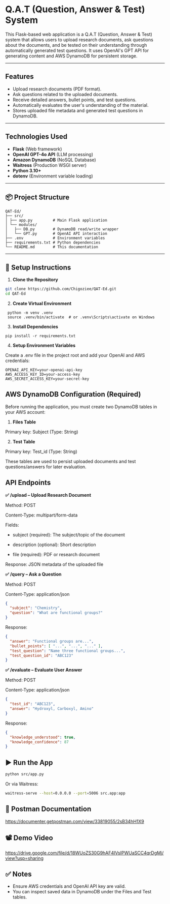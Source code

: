 # Q.A.T (Question, Answer & Test) System

This Flask-based web application is a Q.A.T (Question, Answer & Test) system that allows users to upload research documents, ask questions about the documents, and be tested on their understanding through automatically generated test questions. It uses OpenAI's GPT API for generating content and AWS DynamoDB for persistent storage.

---

## Features

- Upload research documents (PDF format).
- Ask questions related to the uploaded documents.
- Receive detailed answers, bullet points, and test questions.
- Automatically evaluates the user's understanding of the material.
- Stores uploaded file metadata and generated test questions in DynamoDB.

---

## Technologies Used

- **Flask** (Web framework)
- **OpenAI GPT-4o API** (LLM processing)
- **Amazon DynamoDB** (NoSQL Database)
- **Waitress** (Production WSGI server)
- **Python 3.10+**
- **dotenv** (Environment variable loading)

---

## 📦 Project Structure
    QAT-Ed/
    ├── src/
    │ ├── app.py         # Main Flask application
    │ └── modules/
    │   ├── DB.py        # DynamoDB read/write wrapper
    │   └── GPT.py       # OpenAI API interaction
    ├── .env             # Environment variables
    ├── requirements.txt # Python dependencies
    └── README.md        # This documentation

---

## 🚀 Setup Instructions

1. **Clone the Repository**

```bash
git clone https://github.com/Chigoziee/QAT-Ed.git
cd QAT-Ed
```
2. **Create Virtual Environment**
```
 python -m venv .venv
 source .venv/bin/activate  # or .venv\Scripts\activate on Windows
```
3. **Install Dependencies**
```
pip install -r requirements.txt
```
4. **Setup Environment Variables**
   
  Create a .env file in the project root and add your OpenAI and AWS credentials:
```
OPENAI_API_KEY=your-openai-api-key
AWS_ACCESS_KEY_ID=your-access-key
AWS_SECRET_ACCESS_KEY=your-secret-key
```

## AWS DynamoDB Configuration (Required)
Before running the application, you must create two DynamoDB tables in your AWS account:

1. **Files Table**
   
Primary key: Subject (Type: String)

2. **Test Table**
   
Primary key: Test_id (Type: String)

These tables are used to persist uploaded documents and test questions/answers for later evaluation.

## API Endpoints

**✅ /upload – Upload Research Document**

Method: POST

Content-Type: multipart/form-data

Fields:

- subject (required): The subject/topic of the document

- description (optional): Short description

- file (required): PDF or research document

Response: JSON metadata of the uploaded file

**✅ /query – Ask a Question**

Method: POST

Content-Type: application/json
```json
{
  "subject": "Chemistry",
  "question": "What are functional groups?"
}
```
Response:
```json
{
  "answer": "Functional groups are...",
  "bullet_points": [ "...", "...", "..." ],
  "test_question": "Name three functional groups...",
  "test_question_id": "ABC123"
}
```

**✅ /evaluate – Evaluate User Answer**

Method: POST

Content-Type: application/json
```json
{
  "test_id": "ABC123",
  "answer": "Hydroxyl, Carboxyl, Amino"
}
```
Response:
```json
{
  "knowledge_understood": true,
  "knowledge_confidence": 87
}
```
## ▶️ Run the App
```bash
python src/app.py
```
Or via Waitress:
```bash
waitress-serve --host=0.0.0.0 --port=5006 src.app:app
```
## 📑 Postman Documentation
https://documenter.getpostman.com/view/33819055/2sB34hH1X9

## 📽 Demo Video
https://drive.google.com/file/d/18WUoZS30G9hAF4IVsIPWUaSCC4qrDgMj/view?usp=sharing

## ✅ Notes
- Ensure AWS credentials and OpenAI API key are valid.
- You can inspect saved data in DynamoDB under the Files and Test tables.
